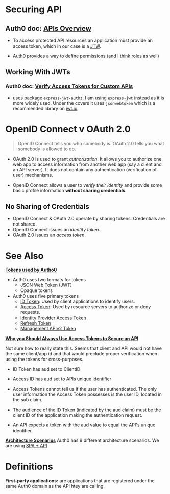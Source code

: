 # Securing API

## Auth0 doc: [APIs Overview](https://auth0.com/docs/apis)

- To access protected API resources an application must provide an access token, which in our case is a [JTW](https://jtw.io).

- Auth0 provides a way to define permissions (and I think roles as well)


## Working With JWTs

### Auth0 doc: [Verify Access Tokens for Custom APIs](https://auth0.com/docs/api-auth/tutorials/verify-access-token)

- uses package `express-jwt-authz`. I am using `express-jwt` instead as it is more widely used. Under the covers it uses `jsonwebtoken` which is a recommended library on [jwt.io](https://jwt.io).


# OpenID Connect v OAuth 2.0

> OpenID Connect tells you who somebody is. OAuth 2.0 tells you what somebody is allowed to do.

- OAuth 2.0 is used to grant _authorization_. It allows you to authorize one web app to access information from another web app (say a client and an API server). It does not contain any authentication (verification of user) mechanisms.

- OpenID Connect allows a user to _verify their identity_ and provide some basic profile information **without sharing credentials**.

## No Sharing of Credentials
- OpenID Connect & OAuth 2.0 operate by sharing tokens. Credentials are not shared.
- OpenID Connect issues an _identity token_.
- OAuth 2.0 issues an _access token_.




# See Also

**[Tokens used by Autho0](https://auth0.com/docs/tokens)**

- Auth0 uses two formats for tokens 
  - JSON Web Token (JWT)
  - Opaque tokens
- Auth0 uses five primary tokens
  - [ID Token](https://auth0.com/docs/tokens/id-token): Used by client applications to identify users.
  - [Access Token](https://auth0.com/docs/tokens/overview-access-tokens): Used by resource servers to authorize or deny requests.
  - [Identity Provider Access Token](https://auth0.com/docs/tokens/overview-idp-access-tokens)
  - [Refresh Token](https://auth0.com/docs/tokens/refresh_token)
  - [Management APIv2 Token](https://auth0.com/docs/api/v2/tokens)

**[Why you Should Always Use Access Tokens to Secure an API](https://auth0.com/docs/api-auth/why-use-access-tokens-to-secure-apis)**

Not sure how to really state this. Seems that client and API would not have the same client/app id and that would preclude proper verification when using the tokens for cross-purposes.

- ID Token has aud set to ClientID
- Access ID has aud set to APIs unique identifier

- Access Tokens cannot tell us if the user has authenticated. The only user information the Access Token possesses is the user ID, located in the sub claim.
- The audience of the ID Token (indicated by the aud claim) must be the client ID of the application making the authentication request.
- An API expects a token with the aud value to equal the API's unique identifier. 

**[Architecture Scenarios](https://auth0.com/docs/architecture-scenarios)**
Auth0 has 9 different architecture scenarios. We are using [SPA + API](https://auth0.com/docs/architecture-scenarios/spa-api)


# Definitions

**First-party applications:** are applications that are registered under the same Auth0 domain as the API htey are calling.
